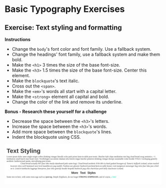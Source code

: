 # Basic Typography Exercises

## Exercise: Text styling and formatting

**Instructions**

* Change the `body`'s font color and font family. Use a fallback system.
* Change the headings' font family, use a fallback system and make them bold.
* Make the `<h1>` 3 times the size of the base font-size.
* Make the `<h3>` 1.5 times the size of the base font-size. Center this element.
* Make the `blockquote`'s text italic.
* Cross out the `<span>`.
* Make the `<em>`'s words all start with a capital letter.
* Make the `<strong>` element all capital and bold.
* Change the color of the link and remove its underline.

**Bonus - Research these yourself for a challenge**

* Decrease the space between the `<h3>`'s letters.
* Increase the space between the `<h3>`'s words.
* Add more space between the `blockquote`'s lines.
* Indent the blockquote using CSS.

![mockup-image](./image/reference-image.png)